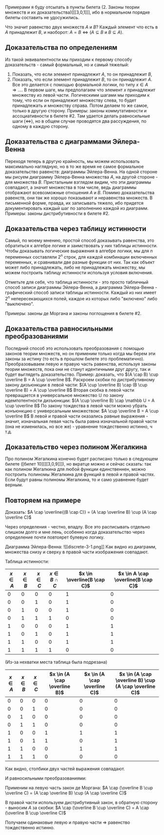 Примерами я буду отсылать в пункты билета (2. Законы теории множеств и их доказательства)[[[3,0,1]]], ибо в нормальном порядке билеты составить не удосужились.

Что значит равенство двух множеств $A$ и $B$? Каждый элемент что есть в $A$ принадлежит $B$, и наоборот: $A = B \Leftrightarrow (A \subseteq B$ и $B \subseteq A)$.

## Доказательства по определениям
Из такой эквивалентности мы приходим к первому способу доказательств - самый формальный, но и самый тяжелый:
1.  Показать, что если элемент принадлежит $A$, то он принадлежит $B$,
2.  Показать, что если элемент принадлежит $B$, то он принадлежит $A$.
Все это делается с помощью формальной логики, по типу $x \in A \Rightarrow \ldots$. В первом шаге, мы предполагаем что элемент $x$ принадлежит множеству из левой части. Логическими шагами мы приходим к тому, что если он принадлежит множеству слева, то будет принадлежать и множеству справа. Потом делаем то же самое, только в другую сторону.
Примеры: законы коммутативности и ассоциативности в билете #2. Там удается делать равносильные шаги ($\Leftrightarrow$), но в общем случае проводятся два рассуждения, по одному в каждую сторону.

## Доказательства с диаграммами Эйлера-Венна
Переходя теперь в другую крайность, мы можем использовать максимально наглядную, но в то же время не самое формальное доказательство равенств: диаграммы Эйлера-Венна. На одной стороне мы рисуем диаграмму Эйлера-Венна множества $A$, на другой стороне - для множества $B$. Пристальным взглядом видим, что эти диаграммы совпадают, а значит множества в том числе, ведь диаграммы отображают всевозможные отношения $A$ и $B$. Помимо доказательства равенств, они так же хорошо показывают и неравенства множеств.
В письменной форме, правда, их записывать тяжело, ибо придется документировать каждый шаг по заполнению каждой из диаграмм.
Примеры: законы дистрибутивности в билете #2.

## Доказательства через таблицу истинности
Самый, по моему мнению, простой способ доказывать равенства, это обратиться к алгебре логике и заимствовать у них таблицы истинности. Чтобы доказывать логические выражения в алгебре логики, мы для $n$ переменных составляли $2^n$ строк, для каждой комбинации включенных переменных, и сравнивали две разные функции от них. Так как объект может либо принадлежать, либо не принадлежать множеству, мы можем построить таблицу истинности используя условия включения.

Отметьте для себя, что таблица истинности - это просто табличный способ записи диаграммы Эйлера-Венна, а диаграмма Эйлера-Венна - графический способ записи таблицы истинности. Каждый из них имеет $2^n$ непересекающихся полей, каждое из которых либо "включено" либо "выключено".

Примеры: законы де Моргана и законы поглощения в билете #2.

## Доказательства равносильными преобразованиями
Последний способ это использовать преобразования с помощью законов теории множеств, но он применим только когда мы берем эти законы за истину (то есть в прошлом билете это проблематично). Преобразовываем левую и правую часть равенства, используя законы теории множеств, пока они не станут идентичными друг другу, так и будет выглядеть доказательство.
Пример: доказать, что $(A \cap B) \cup \overline B = A \cup \overline B$.
Раскроем скобки по дистрибутивному закону дизъюнкции в левой части:
$(A \cup \overline B) \cap (B \cup \overline B) = A \cup \overline B$
Вторая скобка в левой части превращается в универсальное множество $\mathbb U$ по закону идемпотентности дизъюнкции:
$(A \cup \overline B) \cap \mathbb U = A \cup \overline B$
По закону тождества в левой части можно убрать конъюнкцию с универсальным множеством:
$A \cup \overline B = A \cup \overline B$
В левой и правой части оказались равные выражения - значит, изначальная левая часть была равна изначальной правой части (она не изменилась, но все же) - уравнение тождественно истинно, ч т.д.

## Доказательство через полином Жегалкина
Про полином Жегалкина конечно будет расписано только в следующем билете ([билет 10][[[3,0,9]]]), но вкратце можно и сейчас сказать: так как полином Жегалкина для любой функции единственнен, можно построить полиномы Жегалкина для функций в левой и правой частях. Если будут равны полиномы Жегалкина, то и само уравнение будет верным.

## Повторяем на примере
Доказать: $A \cap \overline{(B \cap C)} = (A \cap \overline B) \cup (A \cap \overline C)$

Через определения - честно, впадлу. Все это расписывать отдельно слишком долго и мне лень, особенно когда доказательство через определение почти повтоярет булевую логику.

Диаграмма Эйлера-Венна:
![[discrete-3-1.png]]
Как видно из диаграмм, множества снизу и сверху в правой части изображения совпадают.

Таблица истинности:

| $x \in A$ | $x \in B$ | $x \in C$ | $x \in B \cap C$ | $x \in \overline{B \cap C}$ | $x \in A \cap \overline{B \cap C}$ |
| --------- | --------- | --------- | ---------------- | --------------------------- | ---------------------------------- |
| 0         | 0         | 0         | 0                | 1                           | 0                                  |
| 0         | 0         | 1         | 0                | 1                           | 0                                  |
| 0         | 1         | 0         | 0                | 1                           | 0                                  |
| 0         | 1         | 1         | 1                | 0                           | 0                                  |
| 1         | 0         | 0         | 0                | 1                           | 1                                  |
| 1         | 0         | 1         | 0                | 1                           | 1                                  |
| 1         | 1         | 0         | 0                | 1                           | 1                                  |
| 1         | 1         | 1         | 1                | 0                           | 0                                  |

(Из-за нехватки места таблица была подрезана)

| $x \in A$ | $x \in B$ | $x \in C$ | $x \in (A \cap \overline B)$ | $x \in (A \cap \overline C)$ | $x \in (A \cap \overline B) \cup (A \cap \overline C)$ |
| --------- | --------- | --------- | ---------------------------- | ---------------------------- | ------------------------------------------------------ |
| 0         | 0         | 0         | 0                            | 0                            | 0                                                      |
| 0         | 0         | 1         | 0                            | 0                            | 0                                                      |
| 0         | 1         | 0         | 0                            | 0                            | 0                                                      |
| 0         | 1         | 1         | 0                            | 0                            | 0                                                      |
| 1         | 0         | 0         | 1                            | 1                            | 1                                                      |
| 1         | 0         | 1         | 1                            | 0                            | 1                                                      |
| 1         | 1         | 0         | 0                            | 1                            | 1                                                      |
| 1         | 1         | 1         | 0                            | 0                            | 0                                                      |

Как видно, столбики двух частей выражения совпадают.

И равносильными преобразованиями:

Применим на левую часть закон де Моргана:
$A \cap (\overline B \cup \overline C) = (A \cap \overline B) \cup (A \cap \overline C)$

В правой части используем дистрибутивный закон, в обратную сторону - выносим $A$ за скобки:
$A \cap (\overline B \cup \overline C) = A \cap (\overline B \cup \overline C)$

Получаем одинаковые левую и правую части $\Rightarrow$ равенство тождественно истинно.